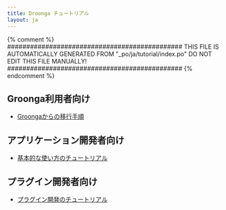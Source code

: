 ```yaml
---
title: Droonga チュートリアル
layout: ja
---
```


{% comment %}
##############################################
  THIS FILE IS AUTOMATICALLY GENERATED FROM
  "_po/ja/tutorial/index.po"
  DO NOT EDIT THIS FILE MANUALLY!
##############################################
{% endcomment %}


## Groonga利用者向け

 * [Groongaからの移行手順](groonga/)

## アプリケーション開発者向け

 * [基本的な使い方のチュートリアル](basic/)

## プラグイン開発者向け

 * [プラグイン開発のチュートリアル](plugin-development/)


